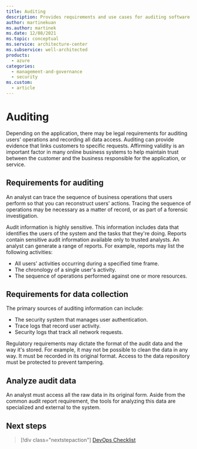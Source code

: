 ```yaml
---
title: Auditing
description: Provides requirements and use cases for auditing software releases as it relates to monitoring, and diagnostics. 
author: martinekuan
ms.author: martinek
ms.date: 12/08/2021
ms.topic: conceptual
ms.service: architecture-center
ms.subservice: well-architected
products:
  - azure
categories:
  - management-and-governance
  - security
ms.custom:
  - article
---
```


# Auditing

Depending on the application, there may be legal requirements for auditing users' operations and recording all data access. Auditing can provide evidence that links customers to specific requests. Affirming validity is an important factor in many online business systems to help maintain trust between the customer and the business responsible for the application, or service.

## Requirements for auditing

An analyst can trace the sequence of business operations that users perform so that you can reconstruct users' actions. Tracing the sequence of operations may be necessary as a matter of record, or as part of a forensic investigation.

Audit information is highly sensitive. This information includes data that identifies the users of the system and the tasks that they're doing. Reports contain sensitive audit information available only to trusted analysts. An analyst can generate a range of reports. For example, reports may list the following activities:

- All users' activities occurring during a specified time frame.
- The chronology of a single user's activity.
- The sequence of operations performed against one or more resources.

## Requirements for data collection

The primary sources of auditing information can include:

- The security system that manages user authentication.
- Trace logs that record user activity.
- Security logs that track all network requests.

Regulatory requirements may dictate the format of the audit data and the way it's stored. For example, it may not be possible to clean the data in any way. It must be recorded in its original format. Access to the data repository must be protected to prevent tampering.

## Analyze audit data

An analyst must access all the raw data in its original form. Aside from the common audit report requirement, the tools for analyzing this data are specialized and external to the system.

## Next steps

> [!div class="nextstepaction"]
> [DevOps Checklist](/azure/architecture/checklist/dev-ops)